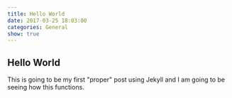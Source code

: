 ```yaml
---
title: Hello World
date: 2017-03-25 18:03:00
categories: General
show: true
---
```


## Hello World

This is going to be my first "proper" post using Jekyll and I am going to be seeing how this functions.
